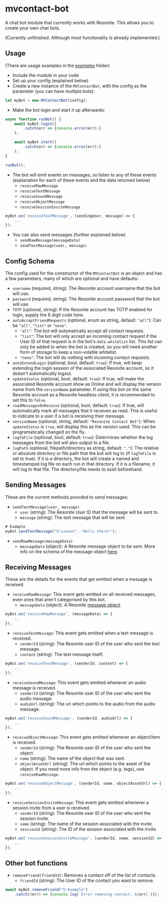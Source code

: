 # mvcontact-bot

A chat bot module that currently works with Resonite. This allows you to create your own chat bots.

(Currently unfinished. Although most functionality is already implemented.)
## Usage
(There are usage examples in the [examples](./examples) folder)
- Include the module in your code
- Set up your config (explained below)
- Create a new instance of the `MVContactBot`, with the config as the parameter (you can have multiple bots):
```js
let myBot = new MVContactBot(config);
```
- Make the bot login and start it up afterwards:
```js
async function runBot() {
    await myBot.login()
        .catch(err => {console.error(err);}
    );

    await myBot.start()
        .catch(err => {console.error(err);}
    );
}

runBot();
```
- The bot will emit events on messages, so listen to any of these events (explanation for each of these events and the data returned below)
    - `receiveRawMessage`
    - `receiveTextMessage`
    - `receiveSoundMessage`
    - `receiveObjectMessage`
    - `receiveSessionInviteMessage`
```js
myBot.on('receiveTextMessage', (sendingUser, message) => {
    ...
});
```
- You can also send messages (further explained below)
    - `sendRawMessage(messageData)`
    - `sendTextMessage(user, message)`

## Config Schema
The config used for the constructor of the `MVContactBot` is an object and has a few parameters, many of which are optional and have defaults:
- `username` (required, string): The Resonite account username that the bot will use.
- `password` (required, string): The Resonite account password that the bot will use.
- `TOTP` (optional, string): If the Resonite account has TOTP enabled for login, supply the 6 digit code here.
- `autoAcceptFriendRequests` (optional, enum as string, default: `"all"`): Can be `"all"`, `"list"` or `"none"`.
    - `"all"`: The bot will automatically accept all contact requests.
    - `"list"`: The bot will only accept an incoming contact request if the User ID of that request is in the bot's `data.whitelist` list. This list can only be added to when the bot is created, so you will need another form of storage to keep a non-volatile whitelist.
    - `"none"`: The bot will do nothing with incoming contact requests.
- `autoExtendLogin` (optional, bool, default: `true`): If true, will keep extending the login session of the associated Resonite account, so it doesn't automatically logout.
- `updateStatus` (optional, bool, default: `true`): If true, will make the associated Resonite account show as Online and will display the version name from the `versionName` parameter. If using this bot on the same Resonite account as a Resonite headless client, it is recommended to set this to `false`.
- `readMessagesOnReceive` (optional, bool, default: `true`): If true, will automatically mark all messages that it receives as read. This is useful to indicate to a user if a bot is receiving their message.
- `versionName` (optional, string, default: `"Resonite Contact Bot"`): When `updateStatus` is `true`, will display this as the version used. This can be programatically changed on the fly.
- `logToFile` (optional, bool, default: `true`): Determines whether the log messages from the bot will also output to a file.
- `logPath` (optional, filepath/directory as string, default: `"."`): The relative or absolute directory or file path that the bot will log to (if `logToFile` is set to true). If it is a directory, the bot will create a named and timestamped log file on each run in that directory. If it is a filename, it will log to that file. The directory/file needs to exist beforehand.

## Sending Messages
These are the current methods provided to send messages:
- `sendTextMessage(user, message)`
    - `user` (string): The Resonite User ID that the message will be sent to.
    - `message` (string): The text message that will be sent.
```js
# Example
myBot.sendTextMessage("U-Lexevo", "Hello there!");
```
- `sendRawMessage(messageData)`
    - `messageData` (object): A Resonite message object to be sent. More info on the schema of the message object [here](./docs/Message.md).

## Receiving Messages
These are the details for the events that get emitted when a message is received.
- `receiveRawMessage`: This event gets emitted on all received messages, even ones that aren't categorised by this bot.
    - `messageData` (object): A Resonite [message object](./docs/Message.md).
```js
myBot.on('receiveRawMessage', (messageData) => {
    ...
});
```
- `receiveTextMessage`: This event gets emitted when a text message is received.
    - `senderId` (string): The Resonite user ID of the user who sent the text message.
    - `content` (string): The text message itself.
```js
myBot.on('receiveTextMessage', (senderId, content) => {
    ...
});
```
- `receiveSoundMessage`: This event gets emitted whenever an audio message is received.
    - `senderId` (string): The Resonite user ID of the user who sent the audio message.
    - `audioUrl` (string): The url which points to the audio from the audio message.
```js
myBot.on('receiveSoundMessage', (senderId, audioUrl) => {
    ...
});
```
- `receiveObjectMessage`: This event gets emitted whenever an object/item is received.
    - `senderId` (string): The Resonite user ID of the user who sent the object.
    - `name` (string): The name of the object that was sent.
    - `objectAssetUrl` (string): The url which points to the asset of the object. If you need more info from the object (e.g. tags), use `receiveRawMessage`.
```js
myBot.on('receiveObjectMessage', (senderId, name, objectAssetUrl) => {
    ...
});
```
- `receiveSessionInviteMessage`: This event gets emitted whenever a session invite from a user is received.
    - `senderId` (string): The Resonite user ID of the user who sent the session invite.
    - `name` (string): The name of the session associated with the invite.
    - `sessionId` (string): The ID of the session associated with the invite.
```js
myBot.on('receiveSessionInviteMessage', (senderId, name, sessionId) => {
    ...
});
```

## Other bot functions
- `removeFriend(friendId)`: Removes a contact off of the list of contacts.
    - `friendId` (string): The User ID of the contact you want to remove.

```js
await myBot.removeFriend("U-Example")
    .catch((err) => {console.log(`Error removing contact: ${err}`)});
```